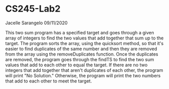 # CS245-Lab2
Jacelle Sarangelo
09/11/2020

This two sum program has a specified target and goes through a given array of integers to find the two values that add together that sum up to the target. The program sorts the array, using the quicksort method, so that it's easier to find duplicates of the same number and then they are removed from the array using the removeDuplicates function. Once the duplicates are removed, the program goes through the findTS to find the two sum values that add to each other to equal the target. If there are no two integers that add together that aren't duplicates of each other, the program will print "No Solution." Otherwise, the program will print the two numbers that add to each other to meet the target.
